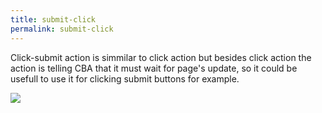 ```yaml
---
title: submit-click
permalink: submit-click
---
```


Click-submit action is simmilar to click action but besides click action the action is telling CBA that it must wait for page's update, so it could be usefull to use it for clicking submit buttons for example. 

![](/images/click-submit.jpg)